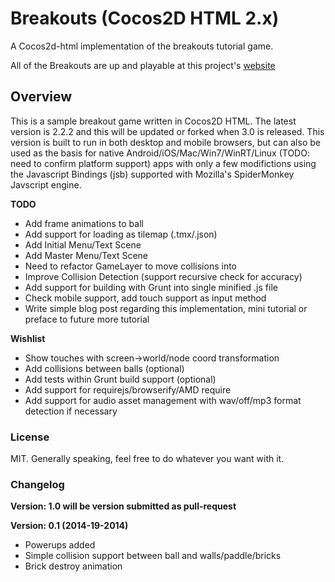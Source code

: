 # Breakouts (Cocos2D HTML 2.x)

A Cocos2d-html implementation of the breakouts tutorial game.

All of the Breakouts are up and playable at this project's [website](http://jsbreakouts.org/)

## Overview

This is a sample breakout game written in Cocos2D HTML. The latest version is 2.2.2 and this will be updated or forked when 3.0 is released. This version is built to run in both desktop and mobile browsers, but can also be used as the basis for native Android/iOS/Mac/Win7/WinRT/Linux (TODO: need to confirm platform support) apps with only a few modifictions using the Javascript Bindings (jsb) supported with Mozilla's SpiderMonkey Javscript engine.

**TODO**
- Add frame animations to ball
- Add support for loading as tilemap (.tmx/.json)
- Add Initial Menu/Text Scene
- Add Master Menu/Text Scene
- Need to refactor GameLayer to move collisions into
- Improve Collision Detection (support recursive check for accuracy)
- Add support for building with Grunt into single minified .js file
- Check mobile support, add touch support as input method
- Write simple blog post regarding this implementation, mini tutorial or preface to future more tutorial

**Wishlist**
- Show touches with screen->world/node coord transformation
- Add collisions between balls (optional)
- Add tests within Grunt build support (optional)
- Add support for requirejs/browserify/AMD require
- Add support for audio asset management with wav/off/mp3 format detection if necessary

### License

MIT. Generally speaking, feel free to do whatever you want with it.

### Changelog

**Version: 1.0 will be version submitted as pull-request**

**Version: 0.1 (2014-19-2014)**
- Powerups added
- Simple collision support between ball and walls/paddle/bricks
- Brick destroy animation
